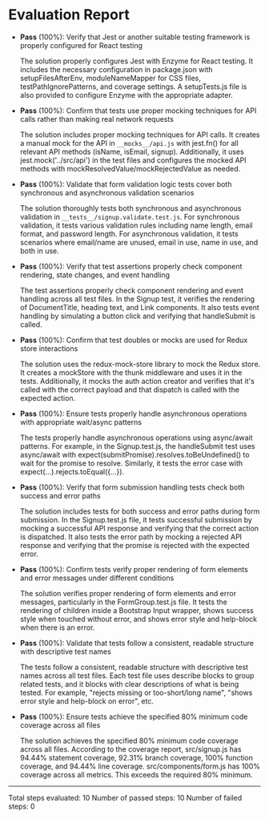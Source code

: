 # Evaluation Report

- **Pass** (100%): Verify that Jest or another suitable testing framework is properly configured for React testing

    The solution properly configures Jest with Enzyme for React testing. It includes the necessary configuration in package.json with setupFilesAfterEnv, moduleNameMapper for CSS files, testPathIgnorePatterns, and coverage settings. A setupTests.js file is also provided to configure Enzyme with the appropriate adapter.

- **Pass** (100%): Confirm that tests use proper mocking techniques for API calls rather than making real network requests

    The solution includes proper mocking techniques for API calls. It creates a manual mock for the API in `__mocks__/api.js` with jest.fn() for all relevant API methods (isName, isEmail, signup). Additionally, it uses jest.mock('../src/api') in the test files and configures the mocked API methods with mockResolvedValue/mockRejectedValue as needed.

- **Pass** (100%): Validate that form validation logic tests cover both synchronous and asynchronous validation scenarios

    The solution thoroughly tests both synchronous and asynchronous validation in `__tests__/signup.validate.test.js`. For synchronous validation, it tests various validation rules including name length, email format, and password length. For asynchronous validation, it tests scenarios where email/name are unused, email in use, name in use, and both in use.

- **Pass** (100%): Verify that test assertions properly check component rendering, state changes, and event handling

    The test assertions properly check component rendering and event handling across all test files. In the Signup test, it verifies the rendering of DocumentTitle, heading text, and Link components. It also tests event handling by simulating a button click and verifying that handleSubmit is called.

- **Pass** (100%): Confirm that test doubles or mocks are used for Redux store interactions

    The solution uses the redux-mock-store library to mock the Redux store. It creates a mockStore with the thunk middleware and uses it in the tests. Additionally, it mocks the auth action creator and verifies that it's called with the correct payload and that dispatch is called with the expected action.

- **Pass** (100%): Ensure tests properly handle asynchronous operations with appropriate wait/async patterns

    The tests properly handle asynchronous operations using async/await patterns. For example, in the Signup.test.js, the handleSubmit test uses async/await with expect(submitPromise).resolves.toBeUndefined() to wait for the promise to resolve. Similarly, it tests the error case with expect(...).rejects.toEqual({...}).

- **Pass** (100%): Verify that form submission handling tests check both success and error paths

    The solution includes tests for both success and error paths during form submission. In the Signup.test.js file, it tests successful submission by mocking a successful API response and verifying that the correct action is dispatched. It also tests the error path by mocking a rejected API response and verifying that the promise is rejected with the expected error.

- **Pass** (100%): Confirm tests verify proper rendering of form elements and error messages under different conditions

    The solution verifies proper rendering of form elements and error messages, particularly in the FormGroup.test.js file. It tests the rendering of children inside a Bootstrap Input wrapper, shows success style when touched without error, and shows error style and help-block when there is an error.

- **Pass** (100%): Validate that tests follow a consistent, readable structure with descriptive test names

    The tests follow a consistent, readable structure with descriptive test names across all test files. Each test file uses describe blocks to group related tests, and it blocks with clear descriptions of what is being tested. For example, "rejects missing or too-short/long name", "shows error style and help-block on error", etc.

- **Pass** (100%): Ensure tests achieve the specified 80% minimum code coverage across all files

    The solution achieves the specified 80% minimum code coverage across all files. According to the coverage report, src/signup.js has 94.44% statement coverage, 92.31% branch coverage, 100% function coverage, and 94.44% line coverage. src/components/form.js has 100% coverage across all metrics. This exceeds the required 80% minimum.

---

Total steps evaluated: 10
Number of passed steps: 10
Number of failed steps: 0